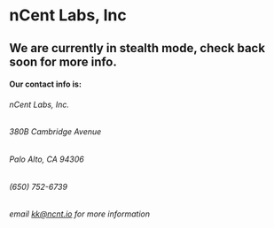 
# nCent Labs, Inc
## We are currently in stealth mode, check back soon for more info.
#### Our contact info is:
###### nCent Labs, Inc.
###### 380B Cambridge Avenue
###### Palo Alto, CA 94306
###### (650) 752-6739
###### email kk@ncnt.io for more information
